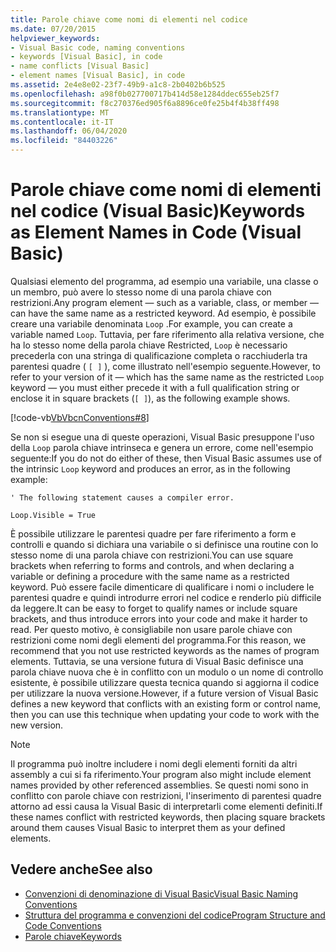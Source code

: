 ```yaml
---
title: Parole chiave come nomi di elementi nel codice
ms.date: 07/20/2015
helpviewer_keywords:
- Visual Basic code, naming conventions
- keywords [Visual Basic], in code
- name conflicts [Visual Basic]
- element names [Visual Basic], in code
ms.assetid: 2e4e8e02-23f7-49b9-a1c8-2b0402b6b525
ms.openlocfilehash: a98f0b027700717b414d58e1284ddec655eb25f7
ms.sourcegitcommit: f8c270376ed905f6a8896ce0fe25b4f4b38ff498
ms.translationtype: MT
ms.contentlocale: it-IT
ms.lasthandoff: 06/04/2020
ms.locfileid: "84403226"
---
```

# <a name="keywords-as-element-names-in-code-visual-basic"></a><span data-ttu-id="75d53-102">Parole chiave come nomi di elementi nel codice (Visual Basic)</span><span class="sxs-lookup"><span data-stu-id="75d53-102">Keywords as Element Names in Code (Visual Basic)</span></span>
<span data-ttu-id="75d53-103">Qualsiasi elemento del programma, ad esempio una variabile, una classe o un membro, può avere lo stesso nome di una parola chiave con restrizioni.</span><span class="sxs-lookup"><span data-stu-id="75d53-103">Any program element — such as a variable, class, or member — can have the same name as a restricted keyword.</span></span> <span data-ttu-id="75d53-104">Ad esempio, è possibile creare una variabile denominata `Loop` .</span><span class="sxs-lookup"><span data-stu-id="75d53-104">For example, you can create a variable named `Loop`.</span></span> <span data-ttu-id="75d53-105">Tuttavia, per fare riferimento alla relativa versione, che ha lo stesso nome della parola chiave Restricted, `Loop` è necessario precederla con una stringa di qualificazione completa o racchiuderla tra parentesi quadre ( `[ ]` ), come illustrato nell'esempio seguente.</span><span class="sxs-lookup"><span data-stu-id="75d53-105">However, to refer to your version of it — which has the same name as the restricted `Loop` keyword — you must either precede it with a full qualification string or enclose it in square brackets (`[ ]`), as the following example shows.</span></span>  
  
 [!code-vb[VbVbcnConventions#8](~/samples/snippets/visualbasic/VS_Snippets_VBCSharp/VbVbcnConventions/VB/Class1.vb#8)]  
  
 <span data-ttu-id="75d53-106">Se non si esegue una di queste operazioni, Visual Basic presuppone l'uso della `Loop` parola chiave intrinseca e genera un errore, come nell'esempio seguente:</span><span class="sxs-lookup"><span data-stu-id="75d53-106">If you do not do either of these, then Visual Basic assumes use of the intrinsic `Loop` keyword and produces an error, as in the following example:</span></span>  
  
 `' The following statement causes a compiler error.`  
  
 `Loop.Visible = True`  
  
 <span data-ttu-id="75d53-107">È possibile utilizzare le parentesi quadre per fare riferimento a form e controlli e quando si dichiara una variabile o si definisce una routine con lo stesso nome di una parola chiave con restrizioni.</span><span class="sxs-lookup"><span data-stu-id="75d53-107">You can use square brackets when referring to forms and controls, and when declaring a variable or defining a procedure with the same name as a restricted keyword.</span></span> <span data-ttu-id="75d53-108">Può essere facile dimenticare di qualificare i nomi o includere le parentesi quadre e quindi introdurre errori nel codice e renderlo più difficile da leggere.</span><span class="sxs-lookup"><span data-stu-id="75d53-108">It can be easy to forget to qualify names or include square brackets, and thus introduce errors into your code and make it harder to read.</span></span> <span data-ttu-id="75d53-109">Per questo motivo, è consigliabile non usare parole chiave con restrizioni come nomi degli elementi del programma.</span><span class="sxs-lookup"><span data-stu-id="75d53-109">For this reason, we recommend that you not use restricted keywords as the names of program elements.</span></span> <span data-ttu-id="75d53-110">Tuttavia, se una versione futura di Visual Basic definisce una parola chiave nuova che è in conflitto con un modulo o un nome di controllo esistente, è possibile utilizzare questa tecnica quando si aggiorna il codice per utilizzare la nuova versione.</span><span class="sxs-lookup"><span data-stu-id="75d53-110">However, if a future version of Visual Basic defines a new keyword that conflicts with an existing form or control name, then you can use this technique when updating your code to work with the new version.</span></span>  
  
> [!NOTE]
> <span data-ttu-id="75d53-111">Il programma può inoltre includere i nomi degli elementi forniti da altri assembly a cui si fa riferimento.</span><span class="sxs-lookup"><span data-stu-id="75d53-111">Your program also might include element names provided by other referenced assemblies.</span></span> <span data-ttu-id="75d53-112">Se questi nomi sono in conflitto con parole chiave con restrizioni, l'inserimento di parentesi quadre attorno ad essi causa la Visual Basic di interpretarli come elementi definiti.</span><span class="sxs-lookup"><span data-stu-id="75d53-112">If these names conflict with restricted keywords, then placing square brackets around them causes Visual Basic to interpret them as your defined elements.</span></span>  
  
## <a name="see-also"></a><span data-ttu-id="75d53-113">Vedere anche</span><span class="sxs-lookup"><span data-stu-id="75d53-113">See also</span></span>

- [<span data-ttu-id="75d53-114">Convenzioni di denominazione di Visual Basic</span><span class="sxs-lookup"><span data-stu-id="75d53-114">Visual Basic Naming Conventions</span></span>](naming-conventions.md)
- [<span data-ttu-id="75d53-115">Struttura del programma e convenzioni del codice</span><span class="sxs-lookup"><span data-stu-id="75d53-115">Program Structure and Code Conventions</span></span>](program-structure-and-code-conventions.md)
- [<span data-ttu-id="75d53-116">Parole chiave</span><span class="sxs-lookup"><span data-stu-id="75d53-116">Keywords</span></span>](../../language-reference/keywords/index.md)
